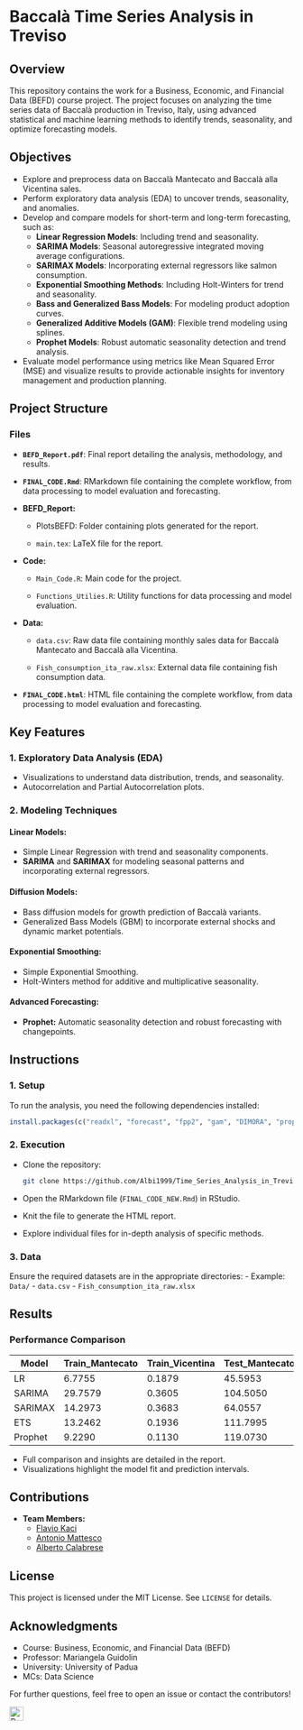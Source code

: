 # Baccalà Time Series Analysis in Treviso

## Overview

This repository contains the work for a Business, Economic, and Financial Data (BEFD) course project. The project focuses on analyzing the time series data of Baccalà production in Treviso, Italy, using advanced statistical and machine learning methods to identify trends, seasonality, and optimize forecasting models.

## Objectives

-   Explore and preprocess data on Baccalà Mantecato and Baccalà alla Vicentina sales.
-   Perform exploratory data analysis (EDA) to uncover trends, seasonality, and anomalies.
-   Develop and compare models for short-term and long-term forecasting, such as:
    -   **Linear Regression Models**: Including trend and seasonality.
    -   **SARIMA Models**: Seasonal autoregressive integrated moving average configurations.
    -   **SARIMAX Models**: Incorporating external regressors like salmon consumption.
    -   **Exponential Smoothing Methods**: Including Holt-Winters for trend and seasonality.
    -   **Bass and Generalized Bass Models**: For modeling product adoption curves.
    -   **Generalized Additive Models (GAM)**: Flexible trend modeling using splines.
    -   **Prophet Models**: Robust automatic seasonality detection and trend analysis.
-   Evaluate model performance using metrics like Mean Squared Error (MSE) and visualize results to provide actionable insights for inventory management and production planning.

## Project Structure

### Files

-   **`BEFD_Report.pdf`**: Final report detailing the analysis, methodology, and results.

-   **`FINAL_CODE.Rmd`**: RMarkdown file containing the complete workflow, from data processing to model evaluation and forecasting.

-   **BEFD_Report:**

    -   PlotsBEFD: Folder containing plots generated for the report.

    -   `main.tex`: LaTeX file for the report.

-   **Code:**

    -   `Main_Code.R`: Main code for the project.
    
    -   `Functions_Utilies.R`: Utility functions for data processing and model evaluation.

-   **Data:**

    -   `data.csv`: Raw data file containing monthly sales data for Baccalà Mantecato and Baccalà alla Vicentina.

    -   `Fish_consumption_ita_raw.xlsx`: External data file containing fish consumption data.

-   **`FINAL_CODE.html`**: HTML file containing the complete workflow, from data processing to model evaluation and forecasting.

## Key Features

### 1. **Exploratory Data Analysis (EDA)**

-   Visualizations to understand data distribution, trends, and seasonality.
-   Autocorrelation and Partial Autocorrelation plots.

### 2. **Modeling Techniques**

#### **Linear Models**:

-   Simple Linear Regression with trend and seasonality components.
-   **SARIMA** and **SARIMAX** for modeling seasonal patterns and incorporating external regressors.

#### **Diffusion Models**:

-   Bass diffusion models for growth prediction of Baccalà variants.
-   Generalized Bass Models (GBM) to incorporate external shocks and dynamic market potentials.

#### **Exponential Smoothing**:

-   Simple Exponential Smoothing.
-   Holt-Winters method for additive and multiplicative seasonality.

#### Advanced Forecasting:

-   **Prophet:** Automatic seasonality detection and robust forecasting with changepoints.

## Instructions

### 1. **Setup**

To run the analysis, you need the following dependencies installed:

``` r
install.packages(c("readxl", "forecast", "fpp2", "gam", "DIMORA", "prophet", "gbm"))
```

### 2. **Execution**

-   Clone the repository:

    ``` bash
    git clone https://github.com/Albi1999/Time_Series_Analysis_in_Treviso.git
    ```

-   Open the RMarkdown file (`FINAL_CODE_NEW.Rmd`) in RStudio.

-   Knit the file to generate the HTML report.

-   Explore individual files for in-depth analysis of specific methods.

### 3. **Data**

Ensure the required datasets are in the appropriate directories: - Example: `Data/` - `data.csv` - `Fish_consumption_ita_raw.xlsx`

## Results

### Performance Comparison

| Model   | Train_Mantecato | Train_Vicentina | Test_Mantecato | Test_Vicentina |
|---------|-----------------|-----------------|----------------|----------------|
| LR      | 6.7755          | 0.1879          | 45.5953        | 1.5124         |
| SARIMA  | 29.7579         | 0.3605          | 104.5050       | 2.2650         |
| SARIMAX | 14.2973         | 0.3683          | 64.0557        | 2.3494         |
| ETS     | 13.2462         | 0.1936          | 111.7995       | 1.4348         |
| Prophet | 9.2290          | 0.1130          | 119.0730       | 1.8423         |

-   Full comparison and insights are detailed in the report.
-   Visualizations highlight the model fit and prediction intervals.

## Contributions

-   **Team Members:**
    -   [Flavio Kaci](https://github.com/Flavio1912)
    -   [Antonio Mattesco](https://github.com/antnmttsc)
    -   [Alberto Calabrese](https://github.com/Albi1999)

## License

This project is licensed under the MIT License. See `LICENSE` for details.

## Acknowledgments

-   Course: Business, Economic, and Financial Data (BEFD)
-   Professor: Mariangela Guidolin
-   University: University of Padua
-   MCs: Data Science

For further questions, feel free to open an issue or contact the contributors!

</div>

<p><img src="https://img.shields.io/badge/R-276DC3?logo=r&amp;logoColor=white&amp;style=plastic" alt="R" height="25"/></p>
